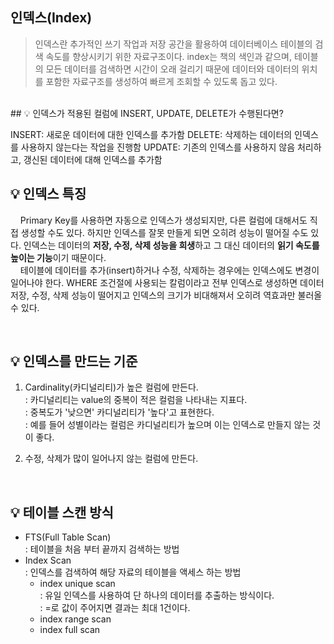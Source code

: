 ## 인덱스(Index)
> 인덱스란 추가적인 쓰기 작업과 저장 공간을 활용하여 데이터베이스 테이블의 검색 속도를 향상시키기 위한 자료구조이다. index는 책의 색인과 같으며, 테이블의 모든 데이터를 검색하면 시간이 오래 걸리기 때문에 데이터와 데이터의 위치를 포함한 자료구조를 생성하여 빠르게 조회할 수 있도록 돕고 있다.

<br>
## 💡 인덱스가 적용된 컬럼에 INSERT, UPDATE, DELETE가 수행된다면?

INSERT: 새로운 데이터에 대한 인덱스를 추가함
DELETE: 삭제하는 데이터의 인덱스를 사용하지 않는다는 작업을 진행함
UPDATE: 기존의 인덱스를 사용하지 않음 처리하고, 갱신된 데이터에 대해 인덱스를 추가함
<br>

## 💡 인덱스 특징
&nbsp; &nbsp; Primary Key를 사용하면 자동으로 인덱스가 생성되지만, 다른 컬럼에 대해서도 직접 생성할 수도 있다. 하지만 인덱스를 잘못 만들게 되면 오히려 성능이 떨어질 수도 있다. 인덱스는 데이터의 **저장, 수정, 삭제 성능을 희생**하고 그 대신 데이터의 **읽기 속도를 높이는 기능**이기 때문이다. <br>
&nbsp; &nbsp; 테이블에 데이터를 추가(insert)하거나 수정, 삭제하는 경우에는 인덱스에도 변경이 일어나야 한다.  WHERE 조건절에 사용되는 칼럼이라고 전부 인덱스로 생성하면 데이터 저장, 수정, 삭제 성능이 떨어지고 인덱스의 크기가 비대해져서 오히려 역효과만 불러올 수 있다.

<br>

## 💡 인덱스를 만드는 기준

1. Cardinality(카디널리티)가 높은 컬럼에 만든다. <br>
    : 카디널리티는 value의 중복이 적은 컬럼을 나타내는 지표다.<br>
    : 중복도가 '낮으면' 카디널리티가 '높다'고 표현한다.<br>
    : 예를 들어 성별이라는 컬럼은 카디널리티가 높으며 이는 인덱스로 만들지 않는 것이 좋다.<br>

2. 수정, 삭제가 많이 일어나지 않는 컬럼에 만든다.

<br>

## 💡 테이블 스캔 방식

- FTS(Full Table Scan) <br>
    : 테이블을 처음 부터 끝까지 검색하는 방법<br>
- Index Scan<br>
    : 인덱스를 검색하여 해당 자료의 테이블을 액세스 하는 방법<br>
    - index unique scan<br>
        : 유일 인덱스를 사용하여 단 하나의 데이터를 추출하는 방식이다.<br>
        : =로 값이 주어지면 결과는 최대 1건이다.<br>
    - index range scan
    - index full scan